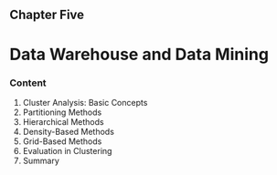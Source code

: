 ## Chapter Five

# **Data Warehouse and Data Mining**

### Content

1. Cluster Analysis: Basic Concepts
2. Partitioning Methods
3. Hierarchical Methods
4. Density-Based Methods
5. Grid-Based Methods
6. Evaluation in Clustering
7. Summary
